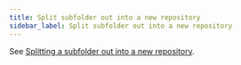 ```yaml
---
title: Split subfolder out into a new repository
sidebar_label: Split subfolder out into a new repository
---
```


See [Splitting a subfolder out into a new repository][splitting-a-subfolder-out-into-a-new-repository].

[splitting-a-subfolder-out-into-a-new-repository]: https://docs.github.com/en/get-started/using-git/splitting-a-subfolder-out-into-a-new-repository
